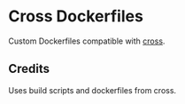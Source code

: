# Cross Dockerfiles

Custom Dockerfiles compatible with [cross](https://github.com/cross-rs/cross).

## Credits

Uses build scripts and dockerfiles from cross.